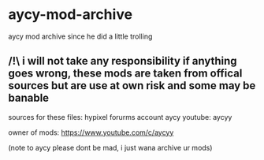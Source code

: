# aycy-mod-archive
aycy mod archive since he did a little trolling

## /!\  i will not take any responsibility if anything goes wrong, these mods are taken from offical sources but are use at own risk and some may be banable

sources for these files:
hypixel forurms account aycy
youtube: aycyy

owner of mods: https://www.youtube.com/c/aycyy


(note to aycy please dont be mad, i just wana archive ur mods)
